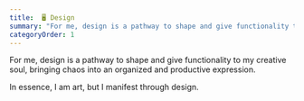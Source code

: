 ```yaml
---
title:  🖥 Design
summary: "For me, design is a pathway to shape and give functionality to my creative soul..."
categoryOrder: 1
---
```


For me, design is a pathway to shape and give functionality to my creative soul, bringing chaos into an organized and productive expression.

In essence, I am art, but I manifest through design.